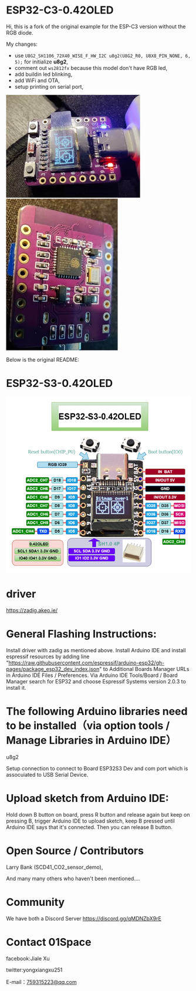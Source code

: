 # ESP32-C3-0.42OLED

Hi, this is a fork of the original example for the ESP-C3 version without the RGB diode.

My changes:
* use `U8G2_SH1106_72X40_WISE_F_HW_I2C u8g2(U8G2_R0, U8X8_PIN_NONE, 6, 5);` for initialize **u8g2**,
* comment out `ws2812fx` because this model don't have RGB led,
* add buildin led blinking,
* add WiFi and OTA,
* setup printing on serial port,


![image](image/esp32-c3_front.jpg)
![image](image/esp32-c3_back.jpg)

Below is the original README:



# ESP32-S3-0.42OLED


![image](https://github.com/01Space/ESP32-S3-0.42OLED/blob/main/image/ESP32-S3-0.42OLED.png)


# driver

https://zadig.akeo.ie/


# General Flashing Instructions:

Install driver with zadig as mentioned above.
Install Arduino IDE and install espressif resources by adding line "https://raw.githubusercontent.com/espressif/arduino-esp32/gh-pages/package_esp32_dev_index.json" to Additional Boards Manager URLs in Arduino IDE Files / Preferences.
Via Arduino IDE Tools/Board / Board Manager search for ESP32 and choose Espressif Systems version 2.0.3 to install it.
# The following Arduino libraries need to be installed（via option tools / Manage Libraries in Arduino IDE）
u8g2

Setup connection to connect to Board ESP32S3 Dev and com port which is assocuiated to USB Serial Device.

# Upload sketch from Arduino IDE:

Hold down B button on board, press R button and release again but keep on pressing B, trigger Arduino IDE to upload sketch, keep B pressed until Arduino IDE says that it's connected. Then you can release B button.


# Open Source / Contributors


Larry Bank (SCD41_CO2_sensor_demo),

And many many others who haven't been mentioned....

# Community

We have both a Discord Server 
https://discord.gg/qMDNZbX9rE

# Contact 01Space
facebook:Jiale Xu

twitter:yongxiangxu251

E-mail：759315223@qq.com

